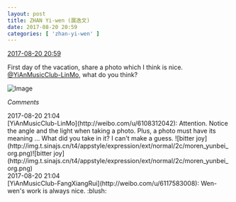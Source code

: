 ```yaml
---
layout: post
title: ZHAN Yi-wen (展逸文)
date: 2017-08-20 20:59
categories: [ 'zhan-yi-wen' ]
---
```


<div class="weibo-info">
  <a href="http://weibo.com/6108090526/Fi0HpmiBC">2017-08-20 20:59</a>
</div>

First day of the vacation, share a photo which I think is nice. [@YiAnMusicClub-LinMo](http://weibo.com/u/6108312042), what do you think?

<!-- more -->

![Image](http://wx2.sinaimg.cn/mw690/006FmVn8ly1fiqhinw5khj30ku0rsn2p.jpg)

*Comments*

<div class="weibo-info">2017-08-20 21:04</div>
[YiAnMusicClub-LinMo](http://weibo.com/u/6108312042): Attention. Notice the angle and the light when taking a photo. Plus, a photo must have its meaning … What did you take in it? I can't make a guess. ![bitter joy](http://img.t.sinajs.cn/t4/appstyle/expression/ext/normal/2c/moren_yunbei_org.png)![bitter joy](http://img.t.sinajs.cn/t4/appstyle/expression/ext/normal/2c/moren_yunbei_org.png)

<div class="weibo-info">2017-08-20 21:04</div>
[YiAnMusicClub-FangXiangRui](http://weibo.com/u/6117583008): Wen-wen's work is always nice. :blush:
